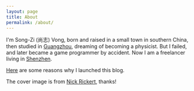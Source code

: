 ```yaml
---
layout: page
title: About
permalink: /about/
---
```

I'm Song-Zi (尚志) Vong, born and raised in a small town in southern China, then studied in [Guangzhou](https://goo.gl/maps/7X8aPfSvS23Y3ens7), dreaming of becoming a physicist. But I failed, and later became a game programmer by accident. Now I am a freelancer living in [Shenzhen](https://goo.gl/maps/qwYBJnmTnT1kLcxN8).

[Here](/essays/2021/04/28/why-blog.html) are some reasons why I launched this blog.

The cover image is from [Nick Rickert](https://unsplash.com/@nick_rickert), thanks!

